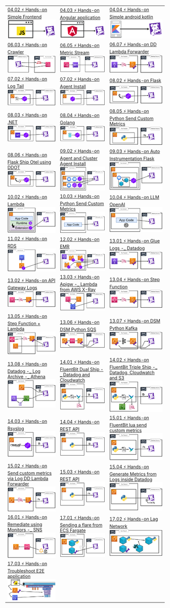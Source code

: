 ||||
|-|-|-|
|[04.02 ⚡ Hands-on Simple Frontend](./course/04.02%20⚡%20Hands-on%20Simple%20Frontend.md)  ![](./imgs/6c11decad6c54b3eb90b39139d8505b5.png)|[04.03 ⚡ Hands-on Angular application](./course/04.03%20⚡%20Hands-on%20Angular%20application.md)  ![](./imgs/18a89e0680cc40a3824c241360107047.png)|[04.04 ⚡ Hands-on Simple android kotlin](./course/04.04%20⚡%20Hands-on%20Simple%20android%20kotlin.md)  ![](./imgs/b1de57270d034bc786e43f7759043be7.png)|[05.01 ⚡ Hands-on Frontend -_ Lambda -_ DynamoDB](./course/05.01%20⚡%20Hands-on%20Frontend%20-_%20Lambda%20-_%20DynamoDB.md)  ![](./imgs/4a64ec6dae78401fb0a5e0e586bd9df6.png)|
|[06.03 ⚡ Hands-on Crawler](./course/06.03%20⚡%20Hands-on%20Crawler.md)  ![](./imgs/f99909e225124430bef663e93e32c022.png)|[06.05 ⚡ Hands-on Metric Stream](./course/06.05%20⚡%20Hands-on%20Metric%20Stream.md)  ![](./imgs/59cf2fe45dff4216af135bc4f5232946.png)|[06.07 ⚡ Hands-on DD Lambda Forwarder](./course/06.07%20⚡%20Hands-on%20DD%20Lambda%20Forwarder.md)  ![](./imgs/96465d4bf5ea4c2a88f5bf073e1cbec9.png)|
|[07.02 ⚡ Hands-on Log Tail](./course/07.02%20⚡%20Hands-on%20Log%20Tail.md)  ![](./imgs/cda28b5b8f6044fdbb667713dd629ff5.png)|[07.02 ⚡ Hands-on Agent Install](./course/07.02%20⚡%20Hands-on%20Agent%20Install.md)  ![](./imgs/e24e688a55154acaa281029792dacf1c.png)|[08.02 ⚡ Hands-on Flask](./course/08.02%20⚡%20Hands-on%20Flask.md)  ![](./imgs/bdf45bcdbd734532b5ed30539d6f32ad.png)|
|[08.03 ⚡ Hands-on .NET](./course/08.03%20⚡%20Hands-on%20.NET.md)  ![](./imgs/fab5a7169a91415f8ace79994c978dc6.png)|[08.04 ⚡ Hands-on Golang](./course/08.04%20⚡%20Hands-on%20Golang.md)  ![](./imgs/2f0c55906b624725bf0a75725e8561c2.png)|[08.05 ⚡ Hands-on Python Send Custom Metrics](./course/08.05%20⚡%20Hands-on%20Python%20Send%20Custom%20Metrics.md)  ![](./imgs/689235425a5a4aa5b07c2e6d8d45214d.png)|
|[08.06 ⚡ Hands-on Flask Ship Otel using DDOT](./course/08.06%20⚡%20Hands-on%20Flask%20Ship%20Otel%20using%20DDOT.md)  ![](./imgs/c13a7e4dfd214d7a9fb9ab0baddd72d2.png)|[09.02 ⚡ Hands-on Agent and Cluster Agent Install](./course/09.02%20⚡%20Hands-on%20Agent%20and%20Cluster%20Agent%20Install.md)  ![](./imgs/8c1453c702404a62878e8b2120e7baaa.png)|[09.03 ⚡ Hands-on Auto Instrumentation Flask](./course/09.03%20⚡%20Hands-on%20Auto%20Instrumentation%20Flask.md)  ![](./imgs/40884acbed2e4cfd8c4b80bb04680391.png)|
|[10.02 ⚡ Hands-on Lambda](./course/10.02%20⚡%20Hands-on%20Lambda.md)  ![](./imgs/4cc48aa363fb4fc483613ca8cb9f0f46.png)|[10.03 ⚡ Hands-on Python Send Custom Metrics](./course/10.03%20⚡%20Hands-on%20Python%20Send%20Custom%20Metrics.md)  ![](./imgs/7f9bbb26cddb4951947313adab53c850.png)|[10.04 ⚡ Hands-on LLM OpenAI](./course/10.04%20⚡%20Hands-on%20LLM%20OpenAI.md)  ![](./imgs/659472717ad1441d95fd1a624b51f219.png)|
|[11.02 ⚡ Hands-on RDS](./course/11.02%20⚡%20Hands-on%20RDS.md)  ![](./imgs/a938d11c358141c0a851ad7ecfa658ac.png)|[12.02 ⚡ Hands-on EMR](./course/12.02%20⚡%20Hands-on%20EMR.md)  ![](./imgs/8d93ce8aa4ca4aa299ea89649c1ed033.png)|[13.01 ⚡ Hands-on Glue Logs -_ Datadog](./course/13.01%20⚡%20Hands-on%20Glue%20Logs%20-_%20Datadog.md)  ![](./imgs/f985d430abf2448595aefc2ae28e3348.png)|
|[13.02 ⚡ Hands-on API Gateway Logs](./course/13.02%20⚡%20Hands-on%20API%20Gateway%20Logs.md)  ![](./imgs/bce93871f3894cbb950a2469f71d1813.png)|[13.03 ⚡ Hands-on Apigw -_ Lambda from AWS X-Ray](./course/13.03%20⚡%20Hands-on%20Apigw%20-_%20Lambda%20from%20AWS%20X-Ray.md)  ![](./imgs/8f769191a2e04fd8b496684530e91aa3.png)|[13.04 ⚡ Hands-on Step Function](./course/13.04%20⚡%20Hands-on%20Step%20Function.md)  ![](./imgs/6ea30ac4abc340df9fb37999b5f95fcb.png)|
|[13.05 ⚡ Hands-on Step Function + Lambda](./course/13.05%20⚡%20Hands-on%20Step%20Function%20+%20Lambda.md)  ![](./imgs/0d3825775ff14acfb83c59e244e99380.png)|[13.06 ⚡ Hands-on DSM Python SQS](./course/13.06%20⚡%20Hands-on%20DSM%20Python%20SQS.md)  ![](./imgs/bc5017e9ec994fde926f213e291f7eb6.png)|[13.07 ⚡ Hands-on DSM Python Kafka](./course/13.07%20⚡%20Hands-on%20DSM%20Python%20Kafka.md)  ![](./imgs/e4f4319cc4ac4ca8b8af9d398e3962bf.png)|
|[13.08 ⚡ Hands-on Datadog -_ Log Archive -_ Athena](./course/13.08%20⚡%20Hands-on%20Datadog%20-_%20Log%20Archive%20-_%20Athena.md)  ![](./imgs/a4cbc162ebbb4536bb6d7243d4bb7166.png)|[14.01 ⚡ Hands-on FluentBit Dual Ship -_ Datadog and Cloudwatch](./course/14.01%20⚡%20Hands-on%20FluentBit%20Dual%20Ship%20-_%20Datadog%20and%20Cloudwatch.md)  ![](./imgs/e8c579413291443c8747af81c1ed6f2e.png)|[14.02 ⚡ Hands-on FluentBit Triple Ship -_ Datadog, Cloudwatch and S3](./course/14.02%20⚡%20Hands-on%20FluentBit%20Triple%20Ship%20-_%20Datadog,%20Cloudwatch%20and%20S3.md)  ![](./imgs/0b2cc08cd42e41e39d968e2fa6868346.png)|
|[14.03 ⚡ Hands-on Rsyslog](./course/14.03%20⚡%20Hands-on%20Rsyslog.md)  ![](./imgs/01a0fd2f6af741649179c41af3f32e95.png)|[14.04 ⚡ Hands-on REST API](./course/14.04%20⚡%20Hands-on%20REST%20API.md)  ![](./imgs/a8adf5e0b2cb424ca7c666b7e8d338d1.png)|[15.01 ⚡ Hands-on FluentBit lua send custom metrics](./course/15.01%20⚡%20Hands-on%20FluentBit%20lua%20send%20custom%20metrics.md)  ![](./imgs/a024800f7da44ae7bd935ecc4c7ed2d5.png)|
|[15.02 ⚡ Hands-on Send custom metrics via Log DD Lambda Forwarder](./course/15.02%20⚡%20Hands-on%20Send%20custom%20metrics%20via%20Log%20DD%20Lambda%20Forwarder.md)  ![](./imgs/a59c7a31c03a4949a8bbbcfe58b9fed9.png)|[15.03 ⚡ Hands-on REST API](./course/15.03%20⚡%20Hands-on%20REST%20API.md)  ![](./imgs/f2f9ea1a37424c05bbf63849a5ccced3.png)|[15.04 ⚡ Hands-on Generate Metrics from Logs inside Datadog](./course/15.04%20⚡%20Hands-on%20Generate%20Metrics%20from%20Logs%20inside%20Datadog.md)  ![](./imgs/0a8c1e0c13bc4728b519a20e0bc453f5.png)|
|[16.01 ⚡ Hands-on Remediate using Monitors -_ SNS](./course/16.01%20⚡%20Hands-on%20Remediate%20using%20Monitors%20-_%20SNS.md)  ![](./imgs/a8d1d299276840efa260905499c3c9fa.png)|[17.01 ⚡ Hands-on Sending a flare from ECS Fargate](./course/17.01%20⚡%20Hands-on%20Sending%20a%20flare%20from%20ECS%20Fargate.md)  ![](./imgs/d5a21845646f47de9779d328b2a5d354.png)|[17.02 ⚡ Hands-on Lag Network](./course/17.02%20⚡%20Hands-on%20Lag%20Network.md)  ![](./imgs/53c6304f306947888712f6e4432c56dc.png)|
|[17.03 ⚡ Hands-on Troubleshoot E2E application](./course/17.03%20⚡%20Hands-on%20Troubleshoot%20E2E%20application.md)  ![](./imgs/0fc8478af1f140dc9b7ae5aefa0cb486.png)